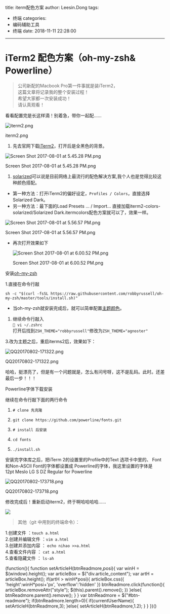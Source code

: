 title: iterm配色方案
author: Leesin.Dong
tags:
  - 终端
categories:
  - 编码辅助工具
  - 终端
date: 2018-11-11 22:28:00
---
iTerm2 配色方案（oh-my-zsh& Powerline）
=================================

> 公司新配的Macbook Pro第一件事就是装iTerm2，  
> 这篇文章将记录我的整个安装过程！  
> 希望大家都一次安装成功！  
> 请认真观看！

看看配置完是长这样滴！别着急，带你一起配......

![iterm2.png](http://upload-images.jianshu.io/upload_images/7165111-4eff070a5ee1a9c8.png?imageMogr2/auto-orient/strip%7CimageView2/2/w/1240)

iterm2.png

1.  先去官网下载[iTerm2](http://www.iterm2.com/)，打开后是全黑色的背景。

![Screen Shot 2017-08-01 at 5.45.28 PM.png](http://upload-images.jianshu.io/upload_images/7165111-8242565b5f070824.png?imageMogr2/auto-orient/strip%7CimageView2/2/w/1240)

Screen Shot 2017-08-01 at 5.45.28 PM.png

1.  [solarized](http://ethanschoonover.com/solarized)可以说是目前网络上最流行的配色解决方案,我个人也是觉得比较这种颜色搭配。

*   第一种方法：打开iTerm2的偏好设定，`Profiles / Colors`，直接选择Solarized Dark。
*   另一种方法：最下面的Load Presets ... / Import... 直接加载iterm2-colors-solarized/Solarized Dark.itermcolors配色方案就可以了，效果一样。

![Screen Shot 2017-08-01 at 5.56.57 PM.png](http://upload-images.jianshu.io/upload_images/7165111-a73bebb06275fc16.png?imageMogr2/auto-orient/strip%7CimageView2/2/w/1240)

Screen Shot 2017-08-01 at 5.56.57 PM.png

*   再次打开效果如下
    
      
    ![Screen Shot 2017-08-01 at 6.00.52 PM.png](http://upload-images.jianshu.io/upload_images/7165111-47ec93f6598428c0.png?imageMogr2/auto-orient/strip%7CimageView2/2/w/1240)
    
    Screen Shot 2017-08-01 at 6.00.52 PM.png
    

安装[oh-my-zsh](http://ohmyz.sh/)

1.直接在命令行敲

    sh -c "$(curl -fsSL https://raw.githubusercontent.com/robbyrussell/oh-my-zsh/master/tools/install.sh)"
    

*   当oh-my-zsh就安装完成后，就可以简单配置[主题颜色](https://github.com/robbyrussell/oh-my-zsh/wiki/Themes)。

1.  继续命令行敲入  
    ` vi ~/.zshrc`  
    打开后找到`ZSH_THEME="robbyrussell"`修改为`ZSH_THEME="agnoster"`

3.改为主题之后，重启iterms2后，效果如下：

![QQ20170802-171322.png](http://upload-images.jianshu.io/upload_images/7165111-da6f51c28224c687.png?imageMogr2/auto-orient/strip%7CimageView2/2/w/1240)

QQ20170802-171322.png

哈哈，挺漂亮了，但是有一个问题就是，怎么有问号呀，这不是乱码。此时。还差最后一步！！！

Powerline字体下载安装

继续在命令行敲下面的两行命令

1.  `# clone 先克隆`
    
2.  `git clone https://github.com/powerline/fonts.git`
    
3.  `# install 后安装`
    
4.  `cd fonts`
    
5.  `./install.sh`
    

安装完字体库之后，把iTerm 2的设置里的Profile中的Text 选项卡中里的、 Font和Non-ASCII Font的字体都设置成 Powerline的字体，我这里设置的字体是12pt Meslo LG S DZ Regular for Powerline

![QQ20170802-173718.png](http://upload-images.jianshu.io/upload_images/7165111-0546fcf6666c3c54.png?imageMogr2/auto-orient/strip%7CimageView2/2/w/1240)

QQ20170802-173718.png

修改完成后！重新启动iterm2，终于啊哈哈哈哈......

![](http://upload-images.jianshu.io/upload_images/7165111-4eff070a5ee1a9c8.png?imageMogr2/auto-orient/strip%7CimageView2/2/w/1240)

> 其他（git 中用到的终端命令）：

1.创建文件 ：`touch a.html`  
2.创建并编辑文件 ：`vim a.html`  
3.创建并添加内容 ： `echo nihao >>a.html`  
4.查看文件内容 ： `cat a.html`  
5.查看隐藏文件 ： `ls-ah`

(function(){ function setArticleH(btnReadmore,posi){ var winH = $(window).height(); var articleBox = $("div.article_content"); var artH = articleBox.height(); if(artH > winH\*posi){ articleBox.css({ 'height':winH\*posi+'px', 'overflow':'hidden' }) btnReadmore.click(function(){ articleBox.removeAttr("style"); $(this).parent().remove(); }) }else{ btnReadmore.parent().remove(); } } var btnReadmore = $("#btn-readmore"); if(btnReadmore.length>0){ if(currentUserName){ setArticleH(btnReadmore,3); }else{ setArticleH(btnReadmore,1.2); } } })()